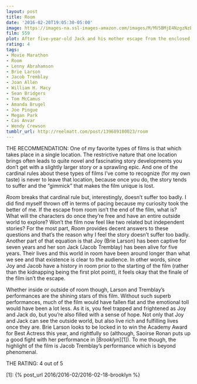 ```yaml
---
layout: post
title: Room
date: '2016-02-20T19:05:30-05:00'
image: https://images-na.ssl-images-amazon.com/images/M/MV5BMjE4NzgzNzEwMl5BMl5BanBnXkFtZTgwMTMzMDE0NjE@._V1_UX182_CR0,0,182,268_AL_.jpg
film: 559
plot: After five-year-old Jack and his mother escape from the enclosed surroundings that Jack has known his entire life, the boy makes a thrilling discovery.
rating: 4
tags:
- Movie Marathon
- Room
- Lenny Abrahamson
- Brie Larson
- Jacob Tremblay
- Joan Allen
- William H. Macy
- Sean Bridgers
- Tom McCamus
- Amanda Brugel
- Joe Pingue
- Megan Park
- Cas Anvar
- Wendy Crewson
tumblr_url: http://reelmatt.com/post/139689180023/room
---
```


THE RECOMMENDATION: One of my favorite types of films is that which takes place in a single location. The restrictive nature that one location brings often leads to quite novel and fascinating story developments you don’t get with a slightly larger story or a sprawling epic. And one of the cardinal rules about these types of films I’ve come to recognize (for my own taste) is never to leave that location, because once you do, the story tends to suffer and the “gimmick” that makes the film unique is lost.

*Room* breaks that cardinal rule but, interestingly, doesn’t suffer too badly. I did find myself thrown off in terms of pacing because my curiosity took the better of me. If the escape from room isn’t the end of the film, what is? What will the characters do once they’re free and have an entire outside world to explore? Won’t the film now feel like two related but independent stories? For the most part, *Room* provides decent answers to these questions and that’s the reason why I feel the story doesn’t suffer too badly. Another part of that equation is that Joy (Brie Larson) has been captive for seven years and her son Jack (Jacob Tremblay) has been alive for five years. Their lives and this world in room have been around longer than what we see and that existence is clear to the audience. In other words, since Joy and Jacob have a history in room prior to the starting of the film (rather than the kidnapping being the first plot point), it feels okay that the finale of the film isn’t the escape.

Whether inside or outside of room though, Larson and Tremblay’s performances are the shining stars of this film. Without such superb performances, much of the film would have fallen flat and the emotional toll would have been a lot less. As it is, you feel trapped and frightened as Joy and Jack do, but you’re also filled with a sense of hope. Not only that Joy and Jack can see the outside world, but also live rich and fulfilling lives once they are. Brie Larson looks to be locked in to win the Academy Award for Best Actress this year, and rightfully so (although, Saoirse Ronan puts up a good fight with her performance in [*Brooklyn*][1]). To me though, the highlight of the film is Jacob Tremblay’s performance which is beyond phenomenal.

THE RATING: 4 out of 5

[1]: {% post_url 2016/2016-02/2016-02-18-brooklyn %}